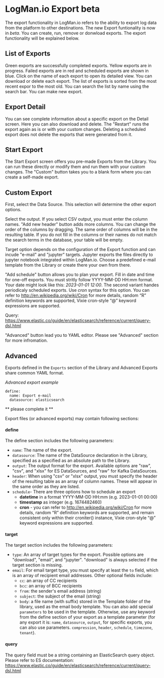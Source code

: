 # LogMan.io Export beta

The export functionality in LogMan.io refers to the ability to export log data from the platform to other destinations.
The new Export funtionality is now in *beta*.
You can create, run, remove or donwload exports.
The export functionality will be explained below. 

## List of Exports
Green exports are successfully completed exports. Yellow exports are in progress. Failed exports are in red and scheduled exports are shown in blue. Click on the name of each export to open its detailed view. You can download or delete each export. The list of exports is sorted from the most recent expor to the most old. You can search the list by name using the search bar. You can make new export.

## Export Detail
You can see complete information about a specific export on the Detail screen. Here you can also download and delete. The "Restart" runs the export again as is or with your custom changes. Deleting a scheduled export does not delete the exports that were generated from it.

## Start Export
The Start Export screen offers you pre-made Exports from the Library. You can run these directly or modify them and run them with your custom changes. The "Custom" button takes you to a blank form where you can create a self-made export.

## Custom Export
First, select the Data Source.
This selection will determine the other export options.

Select the output.
If you select CSV output, you must enter the column names.
"Add new header" button adds more columns. You can change the order of the columns by dragging.
The same order of columns will be in the resulting table.
If you do not fill in the columns or their names do not match the search terms in the database, your table will be empty.

Target option depends on the configuration of the Export function and can incude "e-mail" and "jupyter" targets.
Jupyter exports the files directly to jupyter notebook integrated within LogMan.io.
Choose a predefined e-mail template from the Library or create there your own from there.

"Add schedule" button allows you to plan your export.
Fill in date and time for one-off exports. You must stritly follow YYYY-MM-DD HH:mm format. Your date might look like this: *2023-01-01 12:00*.
The second variant handes periodicaly scheduled exports. Use *cron* syntax for this option. 
You can refer to http://en.wikipedia.org/wiki/Cron for more details, random “R” definition keywords are supported, Vixie cron-style “@” keyword expressions are supported.

Query: https://www.elastic.co/guide/en/elasticsearch/reference/current/query-dsl.html

"Advanced" button lead you to YAML editor. Please see "Advanced" section for more infromation.

## Advanced
Exports defined in the `Exports` section of the Library and Advanced Exports share common YAML format.

*Advanced export example*

```
define:
  name: Export e-mail
  datasource: elasticsearch

```
** please complete it **

Export files (or advanced exports) may contain following sections:

#### define
The define section includes the following parameters:

- `name`: The name of the export.
- `datasource`: The name of the DataSource declaration in the Library, specified as a specified as an absolute path to the Library.
- `output`: The output format for the export. Available options are "raw", "csv", and "xlsx" for ES DataSources, and "raw" for Kafka DataSources.
- `header`: When using "csv" or "xlsx" output, you must specify the header of the resulting table as an array of column names. These will appear in the same order as they are listed.
- `schedule`- There are three options how to schedule an export
    - **datetime** in a format YYYY-MM-DD HH:mm (e.g. 2023-01-01 00:00)
    - **timestamp** as integer (e.g. 1674482460)
    - **cron** - you can refer to http://en.wikipedia.org/wiki/Cron for more details, random “R” definition keywords are supported, and remain consistent only within their croniter() instance, Vixie cron-style “@” keyword expressions are supported.


#### target
The target section includes the following parameters:

- `type`: An array of target types for the export. Possible options are "download", "email", and "jupyter". "download" is always selected if the target section is missing.
- `email`: For email target type, you must specify at least the `to` field, which is an array of recipient email addresses. Other optional fields include:
    - `cc`: an array of CC recipients
    - `bcc`: an array of BCC recipients
    - `from`: the sender's email address (string)
    - `subject`: the subject of the email (string)
    - `body`: a file name (with suffix) stored in the Template folder of the library, used as the email body template. You can also add special `parameters` to be used in the template. Otherwise, use any keyword from the define section of your export as a template parameter (for any export it is: `name`, `datasource`, `output`, for specific exports, you can also use parameters. `compression`, `header`, `schedule`, `timezone`, `tenant`).

#### query
The query field must be a string containing an ElasticSearch query object. Please refer to ES documentation: https://www.elastic.co/guide/en/elasticsearch/reference/current/query-dsl.html


